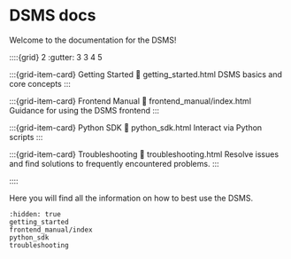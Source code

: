 # DSMS docs

Welcome to the documentation for the DSMS!

::::{grid} 2
:gutter: 3 3 4 5

:::{grid-item-card} Getting Started
:link: getting_started.html
DSMS basics and core concepts
:::

:::{grid-item-card} Frontend Manual
:link: frontend_manual/index.html
Guidance for using the DSMS frontend
:::

:::{grid-item-card} Python SDK
:link: python_sdk.html
Interact via Python scripts
:::

:::{grid-item-card} Troubleshooting
:link: troubleshooting.html
Resolve issues and find solutions to frequently encountered problems.
:::

::::

Here you will find all the information on how to best use the DSMS.

```{toctree}
:hidden: true
getting_started
frontend_manual/index
python_sdk
troubleshooting
```
